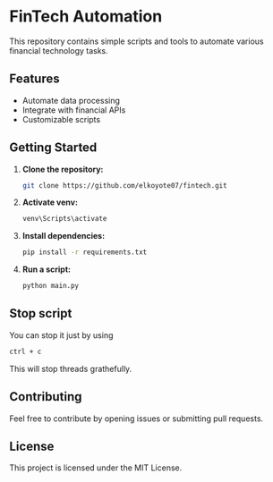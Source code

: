 # FinTech Automation

This repository contains simple scripts and tools to automate various financial technology tasks.

## Features

- Automate data processing
- Integrate with financial APIs
- Customizable scripts

## Getting Started

1. **Clone the repository:**
   ```bash
   git clone https://github.com/elkoyote07/fintech.git
   ```

2. **Activate venv:**
   ```bash
   venv\Scripts\activate
   ```

3. **Install dependencies:**
   ```bash
   pip install -r requirements.txt
   ```

4. **Run a script:**
   ```bash
   python main.py
   ```

## Stop script
You can stop it just by using
```bash
ctrl + c
```
This will stop threads grathefully.

## Contributing

Feel free to contribute by opening issues or submitting pull requests.

## License

This project is licensed under the MIT License.
